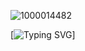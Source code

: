 ![1000014482](https://github.com/user-attachments/assets/d18a4d83-06d4-4186-a774-345a4d108e29)

[![Typing SVG](https://readme-typing-svg.demolab.com?font=Fira+Code&size=15&duration=4000&pause=950&color=FFE681&width=435&lines=What's+the+softest+way+to+say%2C;You+took+away+my+friend%2C+my+buddy..%3F;What's+the+kindest+way+to+say%2C;You+took+away+my+friend%3F;What's+the+kindest+way+to+say%2C;You+took+away+my+friend%2C+my+buddy..%3F;What's+the+kindest+way+to+say%2C;The+End.)]
